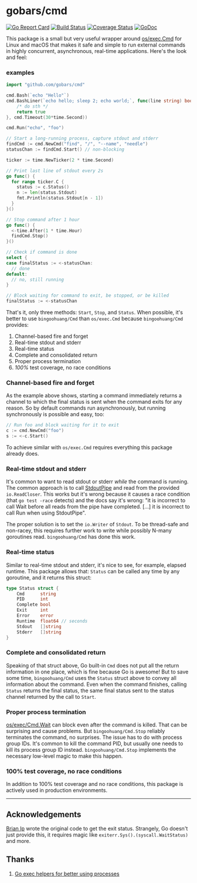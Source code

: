 # gobars/cmd

[![Go Report Card](https://goreportcard.com/badge/github.com/gobars/cmd)](https://goreportcard.com/report/github.com/gobars/cmd) [![Build Status](https://travis-ci.org/gobars/cmd.svg?branch=master)](https://travis-ci.org/gobars/cmd) [![Coverage Status](https://coveralls.io/repos/github/gobars/cmd/badge.svg?branch=master)](https://coveralls.io/github/gobars/cmd?branch=master) [![GoDoc](https://godoc.org/github.com/gobars/cmd?status.svg)](https://godoc.org/github.com/gobars/cmd)

This package is a small but very useful wrapper around [os/exec.Cmd](https://golang.org/pkg/os/exec/#Cmd) for Linux and macOS that makes it safe and simple to run external commands in highly concurrent, asynchronous, real-time applications. Here's the look and feel:

### examples

```go
import "github.com/gobars/cmd"

cmd.Bash(`echo "Hello"`)
cmd.BashLiner(`echo hello; sleep 2; echo world;`, func(line string) bool {
    /* do sth */
    return true
}, cmd.Timeout(30*time.Second))

cmd.Run("echo", "foo")
```

```go
// Start a long-running process, capture stdout and stderr
findCmd := cmd.NewCmd("find", "/", "--name", "needle")
statusChan := findCmd.Start() // non-blocking

ticker := time.NewTicker(2 * time.Second)

// Print last line of stdout every 2s
go func() {
  for range ticker.C {
    status := c.Status()
    n := len(status.Stdout)
    fmt.Println(status.Stdout[n - 1])
  }
}()

// Stop command after 1 hour
go func() {
  <-time.After(1 * time.Hour)
  findCmd.Stop()
}()

// Check if command is done
select {
case finalStatus := <-statusChan:
  // done
default:
  // no, still running
}

// Block waiting for command to exit, be stopped, or be killed
finalStatus := <-statusChan
```

That's it, only three methods: `Start`, `Stop`, and `Status`. When possible, it's better to use `bingoohuang/Cmd` than `os/exec.Cmd` because `bingoohuang/Cmd` provides:

1. Channel-based fire and forget
1. Real-time stdout and stderr
1. Real-time status
1. Complete and consolidated return
1. Proper process termination
1. _100%_ test coverage, no race conditions

### Channel-based fire and forget

As the example above shows, starting a command immediately returns a channel to which the final status is sent when the command exits for any reason. So by default commands run asynchronously, but running synchronously is possible and easy, too:

```go
// Run foo and block waiting for it to exit
c := cmd.NewCmd("foo")
s := <-c.Start()
```
To achieve similar with `os/exec.Cmd` requires everything this package already does.

### Real-time stdout and stderr

It's common to want to read stdout or stderr _while_ the command is running. The common approach is to call [StdoutPipe](https://golang.org/pkg/os/exec/#Cmd.StdoutPipe) and read from the provided `io.ReadCloser`. This works but it's wrong because it causes a race condition (that `go test -race` detects) and the docs say it's wrong: "it is incorrect to call Wait before all reads from the pipe have completed. [...] it is incorrect to call Run when using StdoutPipe".

The proper solution is to set the `io.Writer` of `Stdout`. To be thread-safe and non-racey, this requires further work to write while possibly N-many goroutines read. `bingoohuang/Cmd` has done this work.

### Real-time status

Similar to real-time stdout and stderr, it's nice to see, for example, elapsed runtime. This package allows that: `Status` can be called any time by any goroutine, and it returns this struct:
```go
type Status struct {
    Cmd      string
    PID      int
    Complete bool
    Exit     int
    Error    error
    Runtime  float64 // seconds
    Stdout   []string
    Stderr   []string
}
```

### Complete and consolidated return

Speaking of that struct above, Go built-in `Cmd` does not put all the return information in one place, which is fine because Go is awesome! But to save some time, `bingoohuang/Cmd` uses the `Status` struct above to convey all information about the command. Even when the command finishes, calling `Status` returns the final status, the same final status sent to the status channel returned by the call to `Start`.

### Proper process termination

[os/exec/Cmd.Wait](https://golang.org/pkg/os/exec/#Cmd.Wait) can block even after the command is killed. That can be surprising and cause problems. But `bingoohuang/Cmd.Stop` reliably terminates the command, no surprises. The issue has to do with process group IDs. It's common to kill the command PID, but usually one needs to kill its process group ID instead. `bingoohuang/Cmd.Stop` implements the necessary low-level magic to make this happen.

### 100% test coverage, no race conditions

In addition to 100% test coverage and no race conditions, this package is actively used in production environments.

---

## Acknowledgements

[Brian Ip](https://github.com/BrianIp) wrote the original code to get the exit status. Strangely, Go doesn't just provide this, it requires magic like `exiterr.Sys().(syscall.WaitStatus)` and more.


## Thanks

1. [Go exec helpers for better using processes](https://github.com/ionrock/procs)